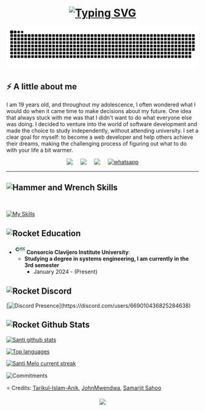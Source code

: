 <h1 align="center">
    <a href="https://git.io/typing-svg"><img src="https://readme-typing-svg.herokuapp.com?font=Fira+Code&weight=800&size=25&duration=700&pause=1000&color=BDF74C&center=true&vCenter=true&multiline=true&width=435&lines=Hola%2C+Soy+Santiago+Melo" alt="Typing SVG" /></a>
</h1>

![snake gif](https://github.com/SantiMelo7/SantiMelo7/blob/output/github-contribution-grid-snake.svg)

## ⚡ A little about me

I am 19 years old, and throughout my adolescence, I often wondered what I would do when it came time to make decisions about my future.
One idea that always stuck with me was that I didn't want to do what everyone else was doing. I decided to venture into the world of software development and made the choice to study independently, without attending university.
I set a clear goal for myself: to become a web developer and help others achieve their dreams, making the challenging process of figuring out what to do with your life a bit warmer.

<div style="display: flex; justify-content: center; gap: 20px" >
<a href="mailto:santiagocano15cr7@gmail.com">
    <img src="https://img.shields.io/badge/Gmail-333333?style=for-the-badge&logo=gmail&logoColor=red" />
  </a>
  <a href="https://www.linkedin.com/in/santiago-melo-7b25732a5/" target="_blank">
    <img src="https://img.shields.io/badge/LinkedIn-0077B5?style=for-the-badge&logo=linkedin&logoColor=white" target="_blank" />
  </a>
  <a href="https://portafolio-dev-santi.vercel.app/id" target="_blank">
     <img src="https://img.shields.io/badge/Portfolio-FF5722?style=for-the-badge&logo=todoist&logoColor=white" target="_blank" />
  </a>
  <a href="https://wa.me/7721114272" title="Whatsapp"><img alt="whatsapp"  src="https://img.shields.io/badge/WhatsApp-25D366?style=for-the-badge&logo=whatsapp&logoColor=white"/></a>

</div>
 <hr/>

## <img src="https://raw.githubusercontent.com/Tarikul-Islam-Anik/Animated-Fluent-Emojis/master/Emojis/Objects/Hammer%20and%20Wrench.png" alt="Hammer and Wrench" width="30" height="30" /> Skills

<br/>

[![My Skills](https://skillicons.dev/icons?i=html,css,javascript,react,typescript,next,tailwind,materialui,sass,styledcomponents,git,github,mongo,firebase,vite,vercel,netlify,vscode,npm,figma,stackoverflow&perline=8)](#)

## <img src="https://raw.githubusercontent.com/Tarikul-Islam-Anik/Animated-Fluent-Emojis/master/Emojis/Travel%20and%20places/School.png" alt="Rocket" width="30" height="30" />   Education

- <img src="/public/icc.jpeg" width="25"> **Consorcio Clavijero Institute University**:
  - **Studying a degree in systems engineering, I am currently in the 3rd semester**
    - January 2024 - (Present)

## <img src="https://raw.githubusercontent.com/Tarikul-Islam-Anik/Animated-Fluent-Emojis/master/Emojis/Travel%20and%20places/Cyclone.png" alt="Rocket" width="30" height="30" /> Discord

[![Discord Presence](https://lanyard.cnrad.dev/api/669010436825284638?)](https://discord.com/users/669010436825284638)

## <img src="https://raw.githubusercontent.com/Tarikul-Islam-Anik/Animated-Fluent-Emojis/master/Emojis/Travel%20and%20places/Rocket.png" alt="Rocket" width="30" height="30" /> Github Stats

 [![Santi github stats](https://bad-apple-github-readme.vercel.app/api?username=santimelo7&show_icons=true&count_private=true&line_height=20&icon_color=00b3ff&theme=blue-green&title_color=00b3ff)](#)

 [![Top languages](https://github-readme-mwendwa.vercel.app/api/top-langs/?username=santimelo7&layout=compact&count_private=true&theme=blue-green&title_color=00b3ff)](#)

[![Santi Melo current streak](https://streak-stats.demolab.com/?user=santimelo7&count_private=true&theme=blue-green&title_color=00b3ff)](#)

  <img align="center" src="http://github-profile-summary-cards.vercel.app/api/cards/profile-details?username=SantiMelo7&theme=transparent" height="180em" alt="Commitments"/>

⭐️ Credits:  [Tarikul-Islam-Anik](https://github.com/Tarikul-Islam-Anik), [JohnMwendwa](https://github.com/JohnMwendwa), [Samarjit Sahoo](https://github.com/samarjit-sahoo)

<p align="center">
  <img src="https://capsule-render.vercel.app/api?type=waving&height=300&color=gradient&section=footer&reversal=true"/>
</p>
